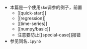 - 本篇是一个使用`sko`调参的例子，前置
  - [[quick-start]]
  - [[regression]]
  - [[time-series]]
  - [[numpy/basic]]
  - 注意要防止[[special-case]]报错
- 参见同名`.ipynb`